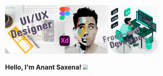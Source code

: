 <img src="https://github.com/AnantSaxena-1947/AnantSaxena-1947/blob/main/github%20profile%20banner.jpg?raw=true" />

<h2> Hello, I'm Anant Saxena!  <img src="[https://user-images.githubusercontent.com/74038190/216655848-cf4d7bed-52aa-4740-8c67-1832472051ec.gif](https://media.tenor.com/sTFc7j1xRJ0AAAAM/doge-dancing-doge.gif)" /></h2>
</em></p>


